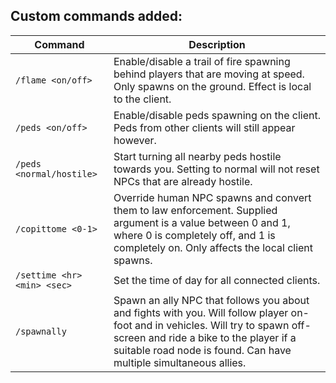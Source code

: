 ## Custom commands added:

| Command                     | Description                                                                                                                                                                                                                                   |
|-----------------------------|-----------------------------------------------------------------------------------------------------------------------------------------------------------------------------------------------------------------------------------------------|
| `/flame <on/off>`           | Enable/disable a trail of fire spawning behind players that are moving at speed. Only spawns on the ground. Effect is local to the client.                                                                                                    |
| `/peds <on/off>`            | Enable/disable peds spawning on the client. Peds from other clients will still appear however.                                                                                                                                                |
| `/peds <normal/hostile>`    | Start turning all nearby peds hostile towards you. Setting to normal will not reset NPCs that are already hostile.                                                                                                                            |
| `/copittome <0-1>`          | Override human NPC spawns and convert them to law enforcement. Supplied argument is a value between 0 and 1, where 0 is completely off, and 1 is completely on. Only affects the local client spawns.                                         |
| `/settime <hr> <min> <sec>` | Set the time of day for all connected clients.                                                                                                                                                                                                |
| `/spawnally`                | Spawn an ally NPC that follows you about and fights with you. Will follow player on-foot and in vehicles. Will try to spawn off-screen and ride a bike to the player if a suitable road node is found. Can have multiple simultaneous allies. |